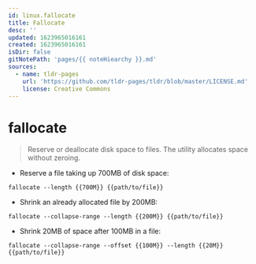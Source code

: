 ```yaml
---
id: linux.fallocate
title: Fallocate
desc: ''
updated: 1623965016161
created: 1623965016161
isDir: false
gitNotePath: 'pages/{{ noteHiearchy }}.md'
sources:
  - name: tldr-pages
    url: 'https://github.com/tldr-pages/tldr/blob/master/LICENSE.md'
    license: Creative Commons
---
```

# fallocate

> Reserve or deallocate disk space to files.
> The utility allocates space without zeroing.

- Reserve a file taking up 700MB of disk space:

`fallocate --length {{700M}} {{path/to/file}}`

- Shrink an already allocated file by 200MB:

`fallocate --collapse-range --length {{200M}} {{path/to/file}}`

- Shrink 20MB of space after 100MB in a file:

`fallocate --collapse-range --offset {{100M}} --length {{20M}} {{path/to/file}}`

